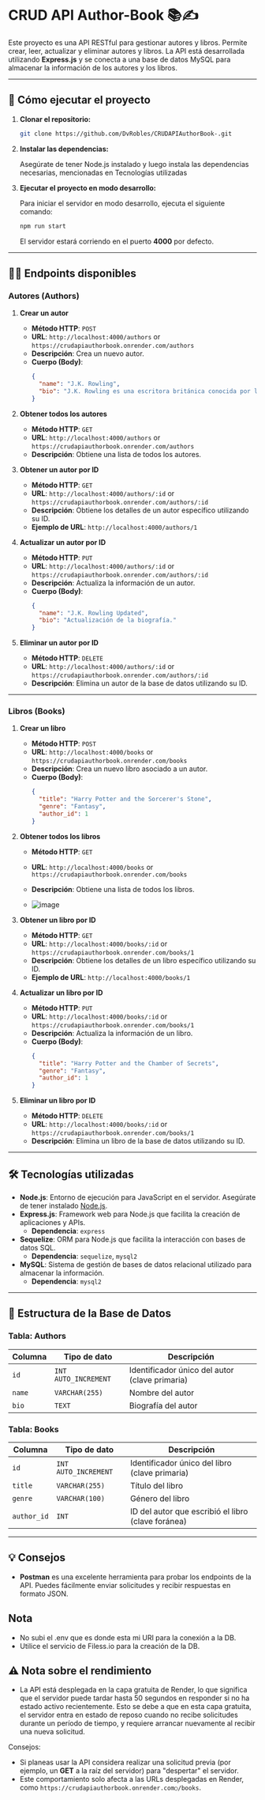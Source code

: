 # CRUD API Author-Book 📚✍️

Este proyecto es una API RESTful para gestionar autores y libros. Permite crear, leer, actualizar y eliminar autores y libros. La API está desarrollada utilizando **Express.js** y se conecta a una base de datos MySQL para almacenar la información de los autores y los libros.

---

## 🚀 **Cómo ejecutar el proyecto**

1. **Clonar el repositorio:**

   ```bash
   git clone https://github.com/DvRobles/CRUDAPIAuthorBook-.git
   ```

2. **Instalar las dependencias:**

   Asegúrate de tener Node.js instalado y luego instala las dependencias necesarias, mencionadas en Tecnologías utilizadas

3. **Ejecutar el proyecto en modo desarrollo:**

   Para iniciar el servidor en modo desarrollo, ejecuta el siguiente comando:

   ```bash
   npm run start
   ```

   El servidor estará corriendo en el puerto **4000** por defecto.

---

## 🧑‍💻 **Endpoints disponibles**

### **Autores (Authors)**

1. **Crear un autor**
   - **Método HTTP**: `POST`
   - **URL**: `http://localhost:4000/authors` or `https://crudapiauthorbook.onrender.com/authors`
   - **Descripción**: Crea un nuevo autor.
   - **Cuerpo (Body)**:
     ```json
     {
       "name": "J.K. Rowling",
       "bio": "J.K. Rowling es una escritora británica conocida por la saga de Harry Potter."
     }
     ```

2. **Obtener todos los autores**
   - **Método HTTP**: `GET`
   - **URL**: `http://localhost:4000/authors` or `https://crudapiauthorbook.onrender.com/authors`
   - **Descripción**: Obtiene una lista de todos los autores.

3. **Obtener un autor por ID**
   - **Método HTTP**: `GET`
   - **URL**: `http://localhost:4000/authors/:id`  or `https://crudapiauthorbook.onrender.com/authors/:id`
   - **Descripción**: Obtiene los detalles de un autor específico utilizando su ID.
   - **Ejemplo de URL**: `http://localhost:4000/authors/1`

4. **Actualizar un autor por ID**
   - **Método HTTP**: `PUT`
   - **URL**: `http://localhost:4000/authors/:id` or `https://crudapiauthorbook.onrender.com/authors/:id`
   - **Descripción**: Actualiza la información de un autor.
   - **Cuerpo (Body)**:
     ```json
     {
       "name": "J.K. Rowling Updated",
       "bio": "Actualización de la biografía."
     }
     ```

5. **Eliminar un autor por ID**
   - **Método HTTP**: `DELETE`
   - **URL**: `http://localhost:4000/authors/:id` or `https://crudapiauthorbook.onrender.com/authors/:id`
   - **Descripción**: Elimina un autor de la base de datos utilizando su ID.

---

### **Libros (Books)**

1. **Crear un libro**
   - **Método HTTP**: `POST`
   - **URL**: `http://localhost:4000/books` or `https://crudapiauthorbook.onrender.com/books`
   - **Descripción**: Crea un nuevo libro asociado a un autor.
   - **Cuerpo (Body)**:
     ```json
     {
       "title": "Harry Potter and the Sorcerer's Stone",
       "genre": "Fantasy",
       "author_id": 1
     }
     ```

2. **Obtener todos los libros**
   - **Método HTTP**: `GET`
   - **URL**: `http://localhost:4000/books` or `https://crudapiauthorbook.onrender.com/books`
   - **Descripción**: Obtiene una lista de todos los libros.
  
   - ![image](https://github.com/user-attachments/assets/4b0211f2-052c-4289-935d-3816ec3eaeca)


3. **Obtener un libro por ID**
   - **Método HTTP**: `GET`
   - **URL**: `http://localhost:4000/books/:id` or `https://crudapiauthorbook.onrender.com/books/1`
   - **Descripción**: Obtiene los detalles de un libro específico utilizando su ID.
   - **Ejemplo de URL**: `http://localhost:4000/books/1`

4. **Actualizar un libro por ID**
   - **Método HTTP**: `PUT`
   - **URL**: `http://localhost:4000/books/:id` or `https://crudapiauthorbook.onrender.com/books/1`
   - **Descripción**: Actualiza la información de un libro.
   - **Cuerpo (Body)**:
     ```json
     {
       "title": "Harry Potter and the Chamber of Secrets",
       "genre": "Fantasy",
       "author_id": 1
     }
     ```

5. **Eliminar un libro por ID**
   - **Método HTTP**: `DELETE`
   - **URL**: `http://localhost:4000/books/:id` or `https://crudapiauthorbook.onrender.com/books/1`
   - **Descripción**: Elimina un libro de la base de datos utilizando su ID.

---

## 🛠 **Tecnologías utilizadas**

- **Node.js**: Entorno de ejecución para JavaScript en el servidor. Asegúrate de tener instalado [Node.js](https://nodejs.org/).
- **Express.js**: Framework web para Node.js que facilita la creación de aplicaciones y APIs. 
  - **Dependencia**: `express`
- **Sequelize**: ORM para Node.js que facilita la interacción con bases de datos SQL. 
  - **Dependencia**: `sequelize`, `mysql2`
- **MySQL**: Sistema de gestión de bases de datos relacional utilizado para almacenar la información.
  - **Dependencia**: `mysql2`

---

## 📄 **Estructura de la Base de Datos**

### **Tabla: Authors**

| Columna | Tipo de dato | Descripción |
| --- | --- | --- |
| `id` | `INT AUTO_INCREMENT` | Identificador único del autor (clave primaria) |
| `name` | `VARCHAR(255)` | Nombre del autor |
| `bio` | `TEXT` | Biografía del autor |

### **Tabla: Books**

| Columna | Tipo de dato | Descripción |
| --- | --- | --- |
| `id` | `INT AUTO_INCREMENT` | Identificador único del libro (clave primaria) |
| `title` | `VARCHAR(255)` | Título del libro |
| `genre` | `VARCHAR(100)` | Género del libro |
| `author_id` | `INT` | ID del autor que escribió el libro (clave foránea) |

---

## 💡 **Consejos**

- **Postman** es una excelente herramienta para probar los endpoints de la API. Puedes fácilmente enviar solicitudes y recibir respuestas en formato JSON.

## Nota
   - No subi el .env que es donde esta mi URI para la conexión a la DB.
   - Utilice el servicio de Filess.io para la creación de la DB.


## ⚠️ Nota sobre el rendimiento

- La API está desplegada en la capa gratuita de Render, lo que significa que el servidor puede tardar hasta 50 segundos en responder si no ha estado activo recientemente. Esto se debe a que en esta capa gratuita, el servidor entra en estado de reposo cuando no recibe solicitudes durante un período de tiempo, y requiere arrancar nuevamente al recibir una nueva solicitud.

Consejos:
   - Si planeas usar la API considera realizar una solicitud previa (por ejemplo, un **GET** a la raíz del servidor) para "despertar" el servidor.
   - Este comportamiento solo afecta a las URLs desplegadas en Render, como `https://crudapiauthorbook.onrender.com○/books`.
